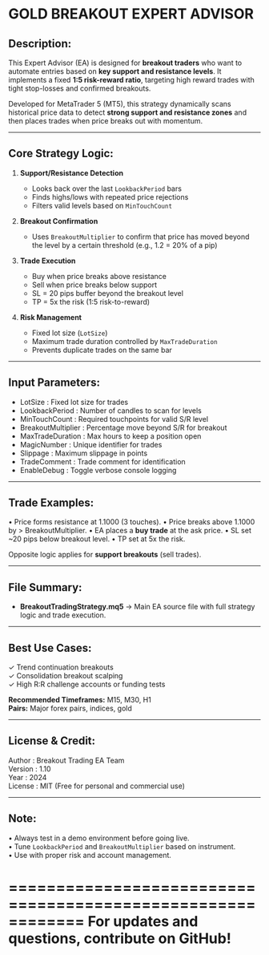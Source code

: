# GOLD BREAKOUT EXPERT ADVISOR


Description:
------------
This Expert Advisor (EA) is designed for **breakout traders** who want 
to automate entries based on **key support and resistance levels**. 
It implements a fixed **1:5 risk-reward ratio**, targeting high reward 
trades with tight stop-losses and confirmed breakouts.

Developed for MetaTrader 5 (MT5), this strategy dynamically scans 
historical price data to detect **strong support and resistance zones** 
and then places trades when price breaks out with momentum.

------------------------------------------------------------
Core Strategy Logic:
------------------------------------------------------------

1. **Support/Resistance Detection**
   - Looks back over the last `LookbackPeriod` bars
   - Finds highs/lows with repeated price rejections
   - Filters valid levels based on `MinTouchCount`

2. **Breakout Confirmation**
   - Uses `BreakoutMultiplier` to confirm that price has moved 
     beyond the level by a certain threshold (e.g., 1.2 = 20% of a pip)

3. **Trade Execution**
   - Buy when price breaks above resistance
   - Sell when price breaks below support
   - SL = 20 pips buffer beyond the breakout level
   - TP = 5x the risk (1:5 risk-to-reward)

4. **Risk Management**
   - Fixed lot size (`LotSize`)
   - Maximum trade duration controlled by `MaxTradeDuration`
   - Prevents duplicate trades on the same bar

------------------------------------------------------------
Input Parameters:
------------------------------------------------------------

* LotSize             : Fixed lot size for trades
* LookbackPeriod      : Number of candles to scan for levels
* MinTouchCount       : Required touchpoints for valid S/R level
* BreakoutMultiplier  : Percentage move beyond S/R for breakout
* MaxTradeDuration    : Max hours to keep a position open
* MagicNumber         : Unique identifier for trades
* Slippage            : Maximum slippage in points
* TradeComment        : Trade comment for identification
* EnableDebug         : Toggle verbose console logging

------------------------------------------------------------
Trade Examples:
------------------------------------------------------------

• Price forms resistance at 1.1000 (3 touches).
• Price breaks above 1.1000 by > BreakoutMultiplier.
• EA places a **buy trade** at the ask price.
• SL set ~20 pips below breakout level.
• TP set at 5x the risk.

Opposite logic applies for **support breakouts** (sell trades).

------------------------------------------------------------
File Summary:
------------------------------------------------------------

- **BreakoutTradingStrategy.mq5**
  → Main EA source file with full strategy logic and trade execution.

------------------------------------------------------------
Best Use Cases:
------------------------------------------------------------

✓ Trend continuation breakouts  
✓ Consolidation breakout scalping  
✓ High R:R challenge accounts or funding tests  

**Recommended Timeframes:** M15, M30, H1  
**Pairs:** Major forex pairs, indices, gold

------------------------------------------------------------
License & Credit:
------------------------------------------------------------

Author      : Breakout Trading EA Team  
Version     : 1.10  
Year        : 2024  
License     : MIT (Free for personal and commercial use)

------------------------------------------------------------
Note:
------------------------------------------------------------

• Always test in a demo environment before going live.  
• Tune `LookbackPeriod` and `BreakoutMultiplier` based on instrument.  
• Use with proper risk and account management.

============================================================
         For updates and questions, contribute on GitHub!
============================================================
